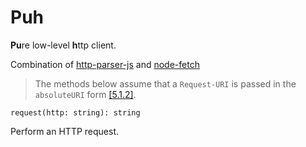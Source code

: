 # Puh

**Pu**re low-level **h**ttp client.

Combination of [http-parser-js](https://github.com/creationix/http-parser-js)
and [node-fetch](https://github.com/node-fetch/node-fetch)

> The methods below assume that a `Request-URI` is passed in the `absoluteURI`
> form [[5.1.2]](https://datatracker.ietf.org/doc/html/rfc2616#section-5.1.2).

`request(http: string): string`

Perform an HTTP request.
